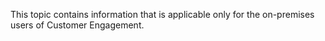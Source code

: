 This topic contains information that is applicable only for the on-premises users of Customer Engagement.